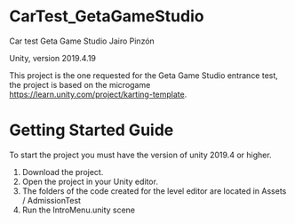 # CarTest_GetaGameStudio
Car test Geta Game Studio Jairo Pinzón

Unity, version 2019.4.19

This project is the one requested for the Geta Game Studio entrance test, the project is based on the microgame https://learn.unity.com/project/karting-template.

# Getting Started Guide

To start the project you must have the version of unity 2019.4 or higher.

1. Download the project.
2. Open the project in your Unity editor.
3. The folders of the code created for the level editor are located in Assets / AdmissionTest
4. Run the IntroMenu.unity scene
